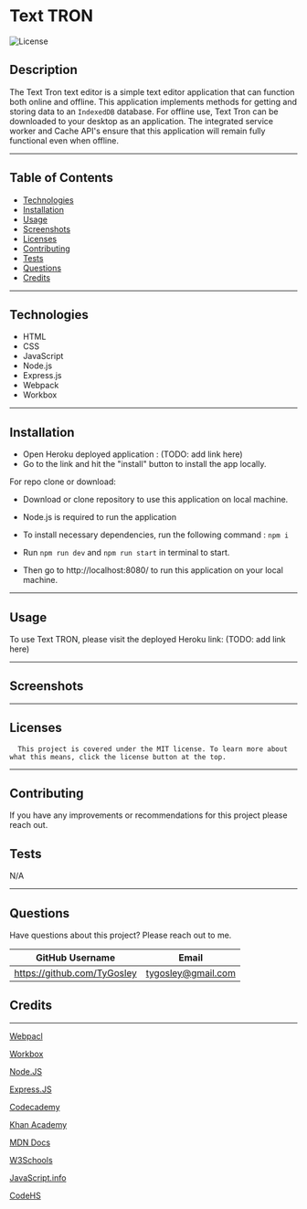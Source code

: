 # Text TRON

  ![License](https://img.shields.io/badge/license-MIT-blue)

  ## Description

The Text Tron text editor is a simple text editor application that can function both online and offline. This application implements methods for getting and storing data to an `IndexedDB` database. For offline use, Text Tron can be downloaded to your desktop as an application. The integrated service worker and Cache API's ensure that this application will remain fully functional even when offline.
___

## Table of Contents

* [Technologies](#technologies)
* [Installation](#installation)
* [Usage](#usage)
* [Screenshots](#screenshots)
* [Licenses](#licenses)
* [Contributing](#contributing)
* [Tests](#tests)
* [Questions](#questions)
* [Credits](#credits)

___

## Technologies

* HTML
* CSS
* JavaScript
* Node.js
* Express.js
* Webpack
* Workbox

___

## Installation

* Open Heroku deployed application : (TODO: add link here)
* Go to the link and hit the "install" button to install the app locally.

For repo clone or download:

* Download or clone repository to use this application on local machine.

* Node.js is required to run the application

* To install necessary dependencies, run the following command : `npm i`

* Run `npm run dev` and `npm run start` in terminal to start.

* Then go to http://localhost:8080/ to run this application on your local machine.

___

## Usage

To use Text TRON, please visit the deployed Heroku link: (TODO: add link here)
___

## Screenshots

___

## Licenses

      This project is covered under the MIT license. To learn more about what this means, click the license button at the top.

___

## Contributing

If you have any improvements or recommendations for this project please reach out.

## Tests

N/A
___

## Questions

Have questions about this project?  Please reach out to me.

| GitHub Username                    | Email          |
| --------                           | -------------- |
| https://github.com/TyGosley  | tygosley@gmail.com  |

## Credits

___

[Webpacl](https://webpack.js.org/)

[Workbox](https://developer.chrome.com/docs/workbox/reference/workbox-webpack-plugin/#type-GenerateSW)

[Node.JS](https://nodejs.org/en/docs)

[Express.JS](https://expressjs.com/en/guide/routing.html#express-router)

[Codecademy](https://www.codecademy.com/learn)

[Khan Academy](https://www.khanacademy.org/)

[MDN Docs](https://developer.mozilla.org/en-US/)

[W3Schools](https://www.w3schools.com/js/default.asp)

[JavaScript.info](https://javascript.info/)

[CodeHS](https://codehs.com/)
